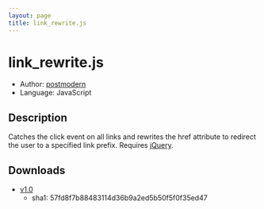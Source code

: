```yaml
---
layout: page
title: link_rewrite.js
---
```


# link_rewrite.js

* Author: [postmodern](/postmodern/)
* Language: JavaScript

## Description

Catches the click event on all links and rewrites the href attribute to redirect the user to a
specified link prefix. Requires [jQuery](http://jquery.com/).

## Downloads

* [v1.0](/downloads/code/link_rewrite.js)
  * sha1: 57fd8f7b88483114d36b9a2ed5b50f5f0f35ed47

